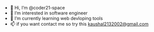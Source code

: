 - 👋 Hi, I’m @coder21-space
- 👀 I’m interested in software engineer
- 🌱 I’m currently learning  web devloping tools
- 📫 if you want contact me so try this kaushal2132002@gmail.com


<!---
coder21-space/coder21-space is a ✨ special ✨ repository because its `README.md` (this file) appears on your GitHub profile.
You can click the Preview link to take a look at your changes.
--->
